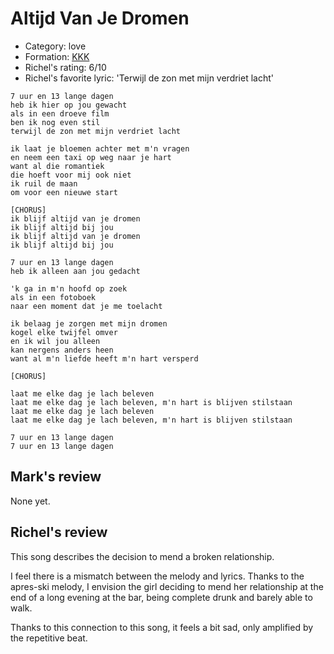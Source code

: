 # Altijd Van Je Dromen

 * Category: love
 * Formation: [KKK](Kkk.md)
 * Richel's rating: 6/10
 * Richel's favorite lyric: 'Terwijl de zon met mijn verdriet lacht'

```
7 uur en 13 lange dagen
heb ik hier op jou gewacht
als in een droeve film
ben ik nog even stil
terwijl de zon met mijn verdriet lacht

ik laat je bloemen achter met m'n vragen
en neem een taxi op weg naar je hart
want al die romantiek
die hoeft voor mij ook niet
ik ruil de maan
om voor een nieuwe start

[CHORUS]
ik blijf altijd van je dromen
ik blijf altijd bij jou
ik blijf altijd van je dromen
ik blijf altijd bij jou

7 uur en 13 lange dagen
heb ik alleen aan jou gedacht

'k ga in m'n hoofd op zoek
als in een fotoboek
naar een moment dat je me toelacht

ik belaag je zorgen met mijn dromen
kogel elke twijfel omver
en ik wil jou alleen
kan nergens anders heen
want al m'n liefde heeft m'n hart versperd

[CHORUS]

laat me elke dag je lach beleven
laat me elke dag je lach beleven, m'n hart is blijven stilstaan
laat me elke dag je lach beleven
laat me elke dag je lach beleven, m'n hart is blijven stilstaan

7 uur en 13 lange dagen
7 uur en 13 lange dagen
```

## Mark's review

None yet.

## Richel's review

This song describes the decision to mend a broken relationship.

I feel there is a mismatch between the melody and lyrics.
Thanks to the apres-ski melody, I envision the girl deciding
to mend her relationship at the end of a long evening at the bar,
being complete drunk and barely able to walk.

Thanks to this connection to this song, it feels a bit sad,
only amplified by the repetitive beat.

